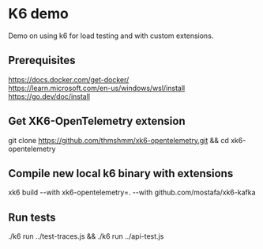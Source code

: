 # K6 demo

Demo on using k6 for load testing and with custom extensions.  

## Prerequisites
https://docs.docker.com/get-docker/ <br />
https://learn.microsoft.com/en-us/windows/wsl/install <br />
https://go.dev/doc/install <br />

## Get XK6-OpenTelemetry extension
git clone https://github.com/thmshmm/xk6-opentelemetry.git && cd xk6-opentelemetry

## Compile new local k6 binary with extensions
xk6 build --with xk6-opentelemetry=. --with github.com/mostafa/xk6-kafka

## Run tests
./k6 run ../test-traces.js && ./k6 run ../api-test.js
